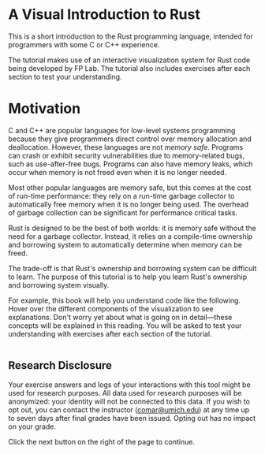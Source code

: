 # A Visual Introduction to Rust

This is a short introduction to the Rust programming language, intended for
programmers with some C or C++ experience. 

The tutorial makes use of an interactive visualization system for Rust code
being developed by FP Lab. The tutorial also includes exercises after each
section to test your understanding.

# Motivation

C and C++ are popular languages for low-level systems programming because they 
give programmers direct control over memory allocation and deallocation. However,
these languages are not *memory safe*. Programs can crash or exhibit security
vulnerabilities due to memory-related bugs, such as use-after-free bugs. 
Programs can also have memory leaks, which occur when memory is not freed
even when it is no longer needed.

Most other popular languages are memory safe, but this comes at the cost of run-time
performance: they rely on a run-time garbage collector to automatically free 
memory when it is no longer being used. The overhead of garbage collection can 
be significant for performance critical tasks.

Rust is designed to be the best of both worlds: it is memory safe without the
need for a garbage collector. Instead, it relies on a compile-time ownership
and borrowing system to automatically determine when memory can be freed. 

The trade-off is that Rust's ownership and borrowing system can be difficult to learn.
The purpose of this tutorial is to help you learn Rust's ownership and borrowing 
system visually.

For example, this book will help you understand code like the following. Hover
over the different components of the visualization to see explanations. Don't
worry yet about what is going on in detail—these concepts will be explained in this
reading. You will be asked to test your understanding with exercises after 
each section of the tutorial.

<div class="flex-container vis_block" style="position:relative; margin-left:-75px; margin-right:-75px; display: flex;">
  <object type="image/svg+xml" class="hatra2 code_panel" data="assets/code_examples/hatra2/vis_code.svg"></object>
  <object type="image/svg+xml" class="hatra2 tl_panel" data="assets/code_examples/hatra2/vis_timeline.svg" style="width: auto;" onmouseenter="helpers('hatra2')"></object>
</div>

## Research Disclosure

Your exercise answers and logs of your interactions with this tool might be used for research purposes. 
All data used for research purposes will be anonymized: your identity will not be connected to this data. 
If you wish to opt out, you can contact the instructor (comar@umich.edu) at any time up to seven days after 
final grades have been issued. Opting out has no impact on your grade. 

Click the next button on the right of the page to continue.
